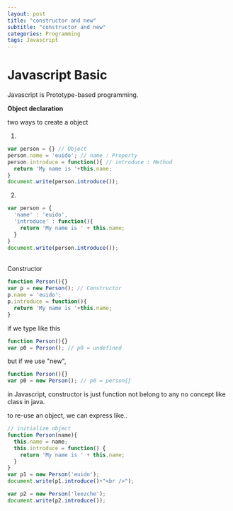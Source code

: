 ```yaml
---
layout: post
title: "constructor and new"
subtitle: "constructor and new"
categories: Programming
tags: Javascript
---
```

# **Javascript Basic**

Javascript is Prototype-based programming.

**Object declaration** <br>

two ways to create a object <br>

1.
```javascript
var person = {} // Object
person.name = 'euido'; // name : Property
person.introduce = function(){ // introduce : Method
  return 'My name is '+this.name;
}
document.write(person.introduce());
``` 

2.
```javascript
var person = {
  'name' : 'euido',
  'introduce' : function(){
    return 'My name is ' + this.name;
  }
}
document.write(person.introduce());
```
<br>
Constructor <br>

```javascript
function Person(){}
var p = new Person(); // Constructor
p.name = 'euido';
p.introduce = function(){
  return 'My name is '+this.name;
}
```

if we type like this
```javascript
function Person(){}
var p0 = Person(); // p0 = undefined
``` 
but if we use "new",
```javascript
function Person(){}
var p0 = new Person(); // p0 = person{}
``` 
in Javascript, constructor is just function not belong to any
no concept like class in java.

to re-use an object, we can express like..
```javascript
// initialize object
function Person(name){
  this.name = name;
  this.introduce = function() {
    return 'My name is ' + this.name;
  }
}
var p1 = new Person('euido');
document.write(p1.introduce()+"<br />");

var p2 = new Person('leezche');
document.write(p2.introduce());
```


 